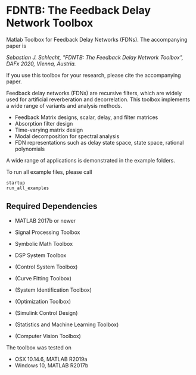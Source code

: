 # FDNTB: The Feedback Delay Network Toolbox
Matlab Toolbox for Feedback Delay Networks (FDNs). The accompanying paper is

*Sebastian J. Schlecht, "FDNTB: The Feedback Delay Network Toolbox", DAFx 2020, Vienna, Austria.*

If you use this toolbox for your research, please cite the accompanying paper.

Feedback delay networks (FDNs) are recursive filters, which are widely used for artificial reverberation and decorrelation. This toolbox implements a wide range of variants and analysis methods.

* Feedback Matrix designs, scalar, delay, and filter matrices
* Absorption filter design
* Time-varying matrix design
* Modal decomposition for spectral analysis
* FDN representations such as delay state space, state space, rational polynomials  

A wide range of applications is demonstrated in the example folders.

To run all example files, please call 

```
startup
run_all_examples
```

## Required Dependencies

* MATLAB 2017b or newer
* Signal Processing Toolbox
* Symbolic Math Toolbox
* DSP System Toolbox

* (Control System Toolbox)
* (Curve Fitting Toolbox)
* (System Identification Toolbox)
* (Optimization Toolbox)
* (Simulink Control Design)
* (Statistics and Machine Learning Toolbox)
* (Computer Vision Toolbox)


The toolbox was tested on
* OSX 10.14.6, MATLAB R2019a
* Windows 10, MATLAB R2017b 

